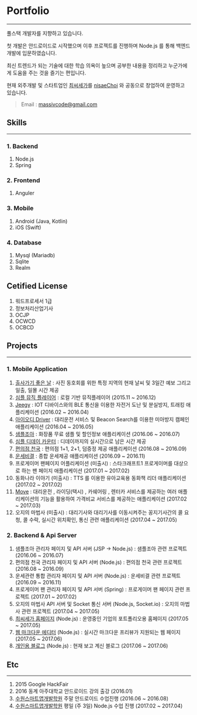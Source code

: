 # Portfolio

---
풀스택 개발자를 지향하고 있습니다.

첫 개발은 안드로이드로 시작했으며 이후 프로젝트를 진행하며 Node.js 를 통해 백엔드 개발에 입문하였습니다.

최신 트렌드가 되는 기술에 대한 학습 의욕이 높으며 공부한 내용을 정리하고 누군가에게 도움을 주는 것을 즐기는 편입니다.

현재 외주개발 및 스타트업인 [최씨세가](http://choisroyalfamily.com)를 [nisaeChoi](https://www.facebook.com/donghae.choi.31?lst=100010539379056%3A100003573668577%3A1497529717) 와 공동으로 창업하여 운영하고 있습니다.


> Email : [massivcode@gmail.com](mailto:massivcode@gmail.com)

## Skills
---
### 1. Backend
1. Node.js
2. Spring

### 2. Frontend
1. Anguler

### 3. Mobile
1. Android (Java, Kotlin)
2. iOS (Swift)

### 4. Database
1. Mysql (Mariadb)
2. Sqlite
3. Realm

## Cetified License
1. 워드프로세서 1급
2. 정보처리산업기사
3. OCJP
4. OCWCD
5. OCBCD

## Projects
---
### 1. Mobile Application
1. [출사가기 좋은 날](https://play.google.com/store/apps/details?id=com.massivcode.sunrisesetviewer) : 사진 동호회를 위한 특정 지역의 현재 날씨 및 3일간 예보 그리고 일출, 일몰 시간 제공
2. [심플 뮤직 플레이어](https://play.google.com/store/apps/details?id=com.massivcode.androidmusicplayer) : 로컬 기반 뮤직플레이어 (2015.11 ~ 2016.12)
3. [Jeegy](https://play.google.com/store/apps/details?id=com.cssmart.jeegy) : IOT 디바이스와의 BLE 통신을 이용한 자전거 도난 및 분실방지, 트래킹 애플리케이션 (2016.02 ~ 2016.04)
4. [아이오디 Driver](https://play.google.com/store/apps/details?id=com.cssmart.cood) : 대리운전 서비스 및 Beacon Search를 이용한 미아방지 캠페인 애플리케이션 (2016.04 ~ 2016.05)
5. [샘플조아](https://play.google.com/store/apps/details?id=com.samplejoa) : 화장품 무료 샘플 및 할인정보 애플리케이션 (2016.06 ~ 2016.07)
6. [심플 디데이 카운터](https://play.google.com/store/apps/details?id=com.tistory.massivcode.simplecountdowntimer) : 디데이까지의 실시간으로 남은 시간 제공
7. [편의점 천국](https://play.google.com/store/apps/details?id=com.convenienceheaven) : 편의점 1+1, 2+1, 덤증정 제공 애플리케이션 (2016.08 ~ 2016.09)
8. [운세비결](https://play.google.com/store/apps/details?id=com.comprehensivefortune) : 종합 운세제공 애플리케이션 (2016.09 ~ 2016.11)
9. 프로게이머 팬페이지 어플리케이션 (미출시) : 스타크래프트1 프로게이머를 대상으로 하는 팬 페이지 애플리케이션 (2017.01 ~ 2017.02)
10. 동화나라 이야기 (미출시) : TTS 를 이용한 유아교육용 동화책 리더 애플리케이션 (2017.02 ~ 2017.02)
11. [Move]() : 대리운전 , 라이딩(택시) , 카쉐어링 , 렌터카 서비스를 제공하는 여러 애플리케이션의 기능을 활용하여 가격비교 서비스를 제공하는 애플리케이션 (2017.02 ~ 2017.03)
12. 오지의 마법사 (미출시) : 대리기사와 대리기사를 이동시켜주는 꽁지기사간의 콜 요청, 콜 수락, 실시간 위치확인, 통신 관련 애플리케이션 (2017.04 ~ 2017.05)

### 2. Backend & Api Server
1. 샘플조아 관리자 페이지 및 API 서버 (JSP -> Node.js) : 샘플조아 관련 프로젝트 (2016.06 ~ 2016.07)
2. 편의점 천국 관리자 페이지 및 API 서버 (Node.js) : 편의점 천국 관련 프로젝트 (2016.08 ~ 2016.09)
3. 운세관련 통합 관리자 페이지 및 API 서버 (Node.js) : 운세비결 관련 프로젝트 (2016.09 ~ 2016.11)
4. 프로게이머 팬 관리자 페이지 및 API 서버 (Spring) : 프로게이머 팬 페이지 관련 프로젝트 (2017.01 ~ 2017.02)
5. 오지의 마법사 API 서버 및 Socket 통신 서버 (Node.js, Socket.io) : 오지의 마법사 관련 프로젝트 (2017.04 ~ 2017.05)
6. [최씨세가 홈페이지](http://choisroyalfamily.com/) (Node.js) : 운영중인 기업의 포트폴리오용 홈페이지 (2017.05 ~ 2017.05)
7. [웹 마크다운 에디터](http://choisroyalfamily.com/markdown) (Node.js) : 실시간 마크다운 프리뷰가 지원되는 웹 페이지 (2017.05 ~ 2017.06)
8. [개인용 블로그](http://massivcode.iptime.org) (Node.js) : 현재 보고 계신 블로그 (2017.06 ~ 2017.06)

## Etc
---
1. 2015 Google HackFair
2. 2016 동계 아주대학교 안드로이드 강의 출강 (2016.01)
3. [수원스마트앱개발학원](https://www.suwonsmartapp.com/) 주말 안드로이드 수업진행 (2016.06 ~ 2016.08)
4. [수원스마트앱개발학원](https://www.suwonsmartapp.com/) 평일 (주 3일) Node.js 수업 진행 (2017.02 ~ 2017.04)

